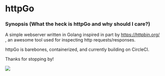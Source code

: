 # httpGo

### Synopsis (What the heck is httpGo and why should I care?)

A simple webserver written in Golang inspired in part by https://httpbin.org/ , an awesome tool used for inspecting http requests/responses. 

httpGo is barebones, containerized, and currently building on CircleCI.

Thanks for stopping by!

![](httpGo.gif)
